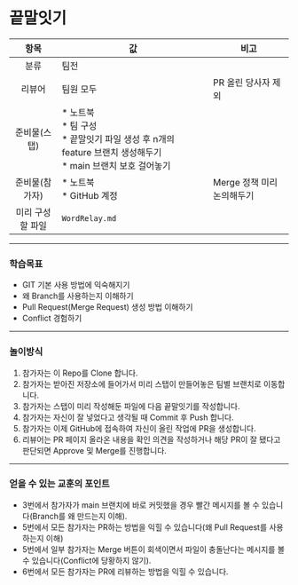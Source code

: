 # 끝말잇기

| 항목 | 값 | 비고 |
|:---:|--|----|
| 분류 | 팀전 | |
| 리뷰어 | 팀원 모두 | PR 올린 당사자 제외 |
| 준비물(스탭) | * 노트북 <br/> * 팀 구성 <br/> * 끝말잇기 파일 생성 후 n개의 feature 브랜치 생성해두기 <br/> * main 브랜치 보호 걸어놓기 | |
| 준비물(참가자) | * 노트북 <br/> * GitHub 계정 | Merge 정책 미리 논의해두기 |
| 미리 구성할 파일 | `WordRelay.md` | |

---

### 학습목표

* GIT 기본 사용 방법에 익숙해지기
* 왜 Branch를 사용하는지 이해하기
* Pull Request(Merge Request) 생성 방법 이해하기
* Conflict 경험하기

---


### 놀이방식

1. 참가자는 이 Repo를 Clone 합니다.
1. 참가자는 받아진 저장소에 들어가서 미리 스탭이 만들어놓은 팀별 브랜치로 이동합니다.
1. 참가자는 스탭이 미리 작성해둔 파일에 다음 끝말잇기를 작성합니다.
1. 참가자는 자신이 잘 넣었다고 생각될 때 Commit 후 Push 합니다.
1. 참가자는 이제 GitHub에 접속하여 자신이 올린 작업에 PR을 생성합니다.
1. 리뷰어는 PR 페이지 올라온 내용을 확인 의견을 작성하거나 해당 PR이 잘 됐다고 판단되면 Approve 및 Merge를 진행합니다.

---

### 얻을 수 있는 교훈의 포인트

* 3번에서 참가자가 main 브랜치에 바로 커밋했을 경우 빨간 메시지를 볼 수 있습니다(Branch를 왜 만드는지 이해).
* 5번에서 모든 참가자는 PR하는 방법을 익힐 수 있습니다(왜 Pull Request를 사용하는지 이해)
* 5번에서 일부 참가자는 Merge 버튼이 회색이면서 파일이 충돌난다는 메시지를 볼 수 있습니다(Conflict에 당황하지 않기).
* 6번에서 모든 참가자는 PR에 리뷰하는 방법을 익힐 수 있습니다.

